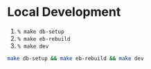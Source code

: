 # Local Development

1. `% make db-setup`
2. `% make eb-rebuild`
3. `% make dev`

```bash
make db-setup && make eb-rebuild && make dev
```